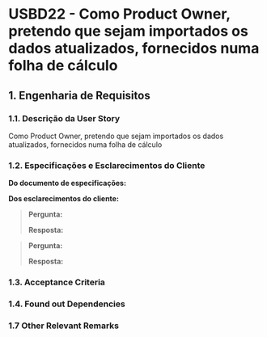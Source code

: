 # USBD22 - Como Product Owner, pretendo que sejam importados os dados atualizados, fornecidos numa folha de cálculo

## 1. Engenharia de Requisitos

### 1.1. Descrição da User Story

Como Product Owner, pretendo que sejam importados os dados atualizados, fornecidos numa folha de cálculo

### 1.2. Especificações e Esclarecimentos do Cliente

**Do documento de especificações:**

**Dos esclarecimentos do cliente:**

> **Pergunta:**
>
> **Resposta:**

> **Pergunta:**
>
> **Resposta:**

### 1.3. Acceptance Criteria


### 1.4. Found out Dependencies


### 1.7 Other Relevant Remarks

